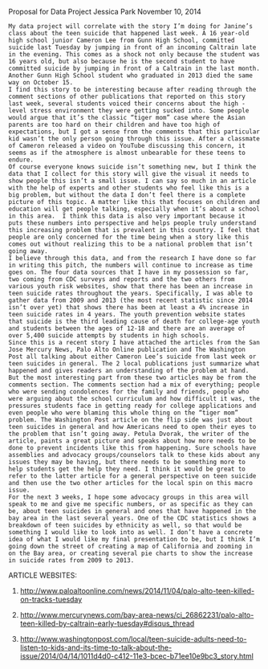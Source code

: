 Proposal for Data Project
Jessica Park
November 10, 2014

	My data project will correlate with the story I’m doing for Janine’s class about the teen suicide that happened last week. A 16 year-old high school junior Cameron Lee from Gunn High School, committed suicide last Tuesday by jumping in front of an incoming Caltrain late in the evening. This comes as a shock not only because the student was 16 years old, but also because he is the second student to have committed suicide by jumping in front of a Caltrain in the last month. Another Gunn High School student who graduated in 2013 died the same way on October 15.
	I find this story to be interesting because after reading through the comment sections of other publications that reported on this story last week, several students voiced their concerns about the high -level stress environment they were getting sucked into. Some people would argue that it’s the classic “tiger mom” case where the Asian parents are too hard on their children and have too high of expectations, but I got a sense from the comments that this particular kid wasn’t the only person going through this issue. After a classmate of Cameron released a video on YouTube discussing this concern, it seems as if the atmosphere is almost unbearable for these teens to endure.
	Of course everyone knows suicide isn’t something new, but I think the data that I collect for this story will give the visual it needs to show people this isn’t a small issue. I can say so much in an article with the help of experts and other students who feel like this is a big problem, but without the data I don’t feel there is a complete picture of this topic. A matter like this that focuses on children and education will get people talking, especially when it’s about a school in this area.  I think this data is also very important because it puts these numbers into perspective and helps people truly understand this increasing problem that is prevalent in this country. I feel that people are only concerned for the time being when a story like this comes out without realizing this to be a national problem that isn’t going away.
	I believe through this data, and from the research I have done so far in writing this pitch, the numbers will continue to increase as time goes on. The four data sources that I have in my possession so far, two coming from CDC surveys and reports and the two others from various youth risk websites, show that there has been an increase in teen suicide rates throughout the years. Specifically, I was able to gather data from 2009 and 2013 (the most recent statistic since 2014 isn’t over yet) that shows there has been at least a 4% increase in teen suicide rates in 4 years. The youth prevention website states that suicide is the third leading cause of death for college-age youth and students between the ages of 12-18 and there are an average of over 5,400 suicide attempts by students in high schools.
	Since this is a recent story I have attached the articles from the San Jose Mercury News, Palo Alto Online publication and The Washington Post all talking about either Cameron Lee’s suicide from last week or teen suicides in general. The 2 local publications just summarize what happened and gives readers an understanding of the problem at hand. But the most interesting part from these two articles may be from the comments section. The comments section had a mix of everything; people who were sending condolences for the family and friends, people who were arguing about the school curriculum and how difficult it was, the pressures students face in getting ready for college applications and even people who were blaming this whole thing on the “tiger mom” problem. The Washington Post article on the flip side was just about teen suicides in general and how Americans need to open their eyes to the problem that isn’t going away. Petula Dvorak, the writer of the article, paints a great picture and speaks about how more needs to be done to prevent incidents like this from happening. Sure schools have assemblies and advocacy groups/counselors talk to these kids about any issues they may be having, but there needs to be something more to help students get the help they need. I think it would be great to refer to the latter article for a general perspective on teen suicide and then use the two other articles for the local spin on this macro issue. 
	For the next 3 weeks, I hope some advocacy groups in this area will speak to me and give me specific numbers, or as specific as they can be, about teen suicides in general and ones that have happened in the bay area in the last several years. One of the CDC statistics shows a breakdown of teen suicides by ethnicity as well, so that would be something I would like to look into as well. I don’t have a concrete idea of what I would like my final presentation to be, but I think I’m going down the street of creating a map of California and zooming in on the Bay area, or creating several pie charts to show the increase in suicide rates from 2009 to 2013.




ARTICLE WEBSITES:

1.	http://www.paloaltoonline.com/news/2014/11/04/palo-alto-teen-killed-on-tracks-tuesday

2.	http://www.mercurynews.com/bay-area-news/ci_26862231/palo-alto-teen-killed-by-caltrain-early-tuesday#disqus_thread

3.	http://www.washingtonpost.com/local/teen-suicide-adults-need-to-listen-to-kids-and-its-time-to-talk-about-the-issue/2014/04/14/1011d4d0-c412-11e3-bcec-b71ee10e9bc3_story.html

